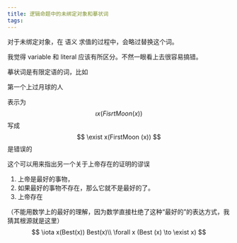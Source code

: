 ```yaml
---
title: 逻辑命题中的未绑定对象和摹状词
tags:
---
```


对于未绑定对象，在 语义 求值的过程中，会略过替换这个词。

我觉得 variable 和 literal 应该有所区分。不然一眼看上去很容易搞错。

摹状词是有限定语的词，比如

第一个上过月球的人

表示为
$$
\iota x( FisrtMoon (x))
$$
写成
$$
\exist x(FirstMoon (x))
$$
是错误的



这个可以用来指出另一个关于上帝存在的证明的谬误

1. 上帝是最好的事物，
2. 如果最好的事物不存在，那么它就不是最好的了。
3. 上帝存在

（不能用数学上的最好的理解，因为数学直接杜绝了这种“最好的”的表达方式，我猜其根源就是这里）
$$
\iota x(Best(x)) Best(x)\\
\forall x (Best (x) \to \exist x)
$$
